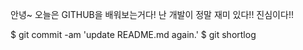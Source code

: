안녕~ 오늘은 GITHUB을 배워보는거다!
난 개발이 정말 재미 있다!! 진심이다!!

$ git commit -am 'update README.md again.'
$ git shortlog